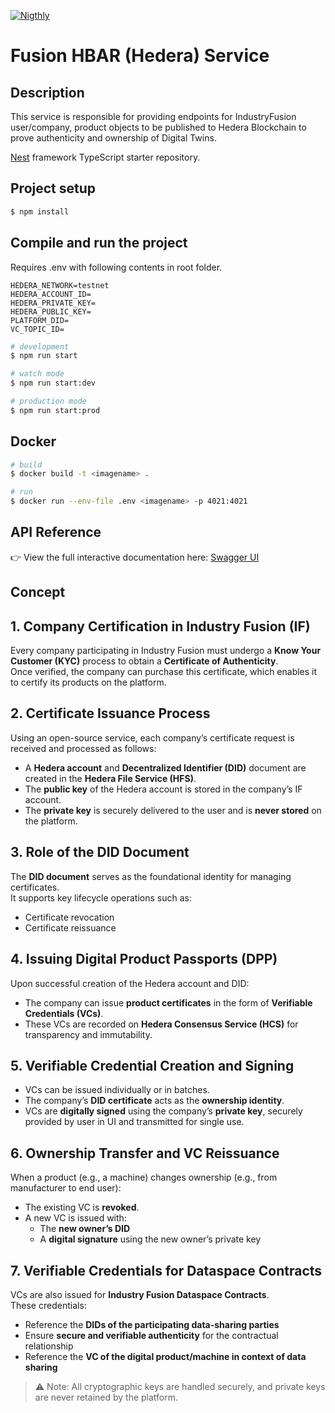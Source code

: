 [![Nigthly](https://github.com/IndustryFusion/FusionHbarService/actions/workflows/nightly.yaml/badge.svg?branch=main)](https://github.com/IndustryFusion/FusionHbarService/actions/workflows/nightly.yaml)

# Fusion HBAR (Hedera) Service

## Description


This service is responsible for providing endpoints for IndustryFusion user/company, product objects to be published to Hedera Blockchain to prove authenticity and ownership of Digital Twins.

[Nest](https://github.com/nestjs/nest) framework TypeScript starter repository.


## Project setup

```bash
$ npm install
```

## Compile and run the project

Requires .env with following contents in root folder.

```
HEDERA_NETWORK=testnet
HEDERA_ACCOUNT_ID=
HEDERA_PRIVATE_KEY=
HEDERA_PUBLIC_KEY=
PLATFORM_DID=
VC_TOPIC_ID=
```

```bash
# development
$ npm run start

# watch mode
$ npm run start:dev

# production mode
$ npm run start:prod
```

## Docker

```bash
# build
$ docker build -t <imagename> .

# run
$ docker run --env-file .env <imagename> -p 4021:4021 

```

## API Reference

👉 View the full interactive documentation here: [Swagger UI](https://dev-fusionhbar-backend.ifrax.org/api-docs)


## Concept

## 1. Company Certification in Industry Fusion (IF)

Every company participating in Industry Fusion must undergo a **Know Your Customer (KYC)** process to obtain a **Certificate of Authenticity**.  
Once verified, the company can purchase this certificate, which enables it to certify its products on the platform.


## 2. Certificate Issuance Process

Using an open-source service, each company’s certificate request is received and processed as follows:

- A **Hedera account** and **Decentralized Identifier (DID)** document are created in the **Hedera File Service (HFS)**.
- The **public key** of the Hedera account is stored in the company’s IF account.
- The **private key** is securely delivered to the user and is **never stored** on the platform.


## 3. Role of the DID Document

The **DID document** serves as the foundational identity for managing certificates.  
It supports key lifecycle operations such as:

- Certificate revocation
- Certificate reissuance


## 4. Issuing Digital Product Passports (DPP)

Upon successful creation of the Hedera account and DID:

- The company can issue **product certificates** in the form of **Verifiable Credentials (VCs)**.
- These VCs are recorded on **Hedera Consensus Service (HCS)** for transparency and immutability.


## 5. Verifiable Credential Creation and Signing

- VCs can be issued individually or in batches.
- The company’s **DID certificate** acts as the **ownership identity**.
- VCs are **digitally signed** using the company’s **private key**, securely provided by user in UI and transmitted for single use.


## 6. Ownership Transfer and VC Reissuance

When a product (e.g., a machine) changes ownership (e.g., from manufacturer to end user):

- The existing VC is **revoked**.
- A new VC is issued with:
  - The **new owner’s DID**
  - A **digital signature** using the new owner’s private key


## 7. Verifiable Credentials for Dataspace Contracts

VCs are also issued for **Industry Fusion Dataspace Contracts**.  
These credentials:

- Reference the **DIDs of the participating data-sharing parties**
- Ensure **secure and verifiable authenticity** for the contractual relationship
- Reference the **VC of the digital product/machine in context of data sharing**


> ⚠️ Note: All cryptographic keys are handled securely, and private keys are never retained by the platform.